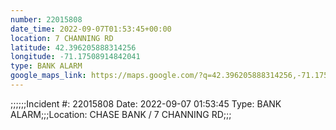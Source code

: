 ```yaml
---
number: 22015808
date_time: 2022-09-07T01:53:45+00:00
location: 7 CHANNING RD
latitude: 42.396205888314256
longitude: -71.17508914842041
type: BANK ALARM
google_maps_link: https://maps.google.com/?q=42.396205888314256,-71.17508914842041
---
```


;;;;;;Incident #: 22015808   Date: 2022-09-07 01:53:45   Type: BANK ALARM;;;Location: CHASE BANK / 7 CHANNING RD;;;
